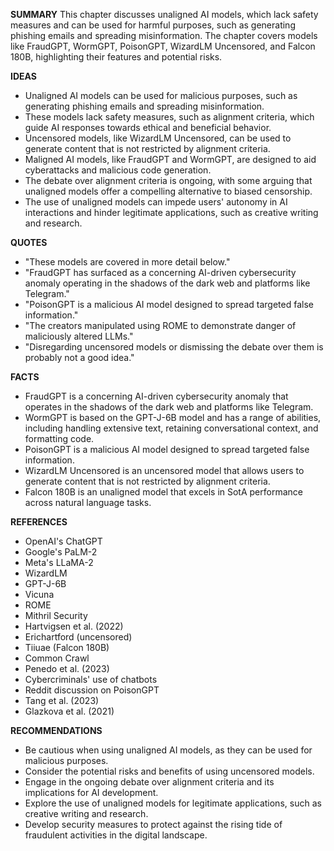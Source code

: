 **SUMMARY**
This chapter discusses unaligned AI models, which lack safety measures and can be used for harmful purposes, such as generating phishing emails and spreading misinformation. The chapter covers models like FraudGPT, WormGPT, PoisonGPT, WizardLM Uncensored, and Falcon 180B, highlighting their features and potential risks.

**IDEAS**
* Unaligned AI models can be used for malicious purposes, such as generating phishing emails and spreading misinformation.
* These models lack safety measures, such as alignment criteria, which guide AI responses towards ethical and beneficial behavior.
* Uncensored models, like WizardLM Uncensored, can be used to generate content that is not restricted by alignment criteria.
* Maligned AI models, like FraudGPT and WormGPT, are designed to aid cyberattacks and malicious code generation.
* The debate over alignment criteria is ongoing, with some arguing that unaligned models offer a compelling alternative to biased censorship.
* The use of unaligned models can impede users' autonomy in AI interactions and hinder legitimate applications, such as creative writing and research.

**QUOTES**
* "These models are covered in more detail below."
* "FraudGPT has surfaced as a concerning AI-driven cybersecurity anomaly operating in the shadows of the dark web and platforms like Telegram."
* "PoisonGPT is a malicious AI model designed to spread targeted false information."
* "The creators manipulated using ROME to demonstrate danger of maliciously altered LLMs."
* "Disregarding uncensored models or dismissing the debate over them is probably not a good idea."

**FACTS**
* FraudGPT is a concerning AI-driven cybersecurity anomaly that operates in the shadows of the dark web and platforms like Telegram.
* WormGPT is based on the GPT-J-6B model and has a range of abilities, including handling extensive text, retaining conversational context, and formatting code.
* PoisonGPT is a malicious AI model designed to spread targeted false information.
* WizardLM Uncensored is an uncensored model that allows users to generate content that is not restricted by alignment criteria.
* Falcon 180B is an unaligned model that excels in SotA performance across natural language tasks.

**REFERENCES**
* OpenAI's ChatGPT
* Google's PaLM-2
* Meta's LLaMA-2
* WizardLM
* GPT-J-6B
* Vicuna
* ROME
* Mithril Security
* Hartvigsen et al. (2022)
* Erichartford (uncensored)
* Tiiuae (Falcon 180B)
* Common Crawl
* Penedo et al. (2023)
* Cybercriminals' use of chatbots
* Reddit discussion on PoisonGPT
* Tang et al. (2023)
* Glazkova et al. (2021)

**RECOMMENDATIONS**
* Be cautious when using unaligned AI models, as they can be used for malicious purposes.
* Consider the potential risks and benefits of using uncensored models.
* Engage in the ongoing debate over alignment criteria and its implications for AI development.
* Explore the use of unaligned models for legitimate applications, such as creative writing and research.
* Develop security measures to protect against the rising tide of fraudulent activities in the digital landscape.

